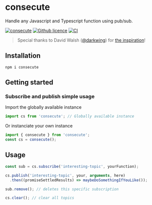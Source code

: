 # consecute
Handle any Javascript and Typescript function using pub/sub.

[![consecute](https://img.shields.io/npm/v/consecute.svg)](https://www.npmjs.com/package/consecute)
[![Github licence](https://img.shields.io/github/license/mats852/consecute)](https://img.shields.io/github/license/mats852/consecute)
[![CI](https://github.com/mats852/consecute/actions/workflows/main.yml/badge.svg)](https://github.com/mats852/consecute/actions/workflows/main.yml)

> Special thanks to David Walsh ([@darkwing](https://github.com/darkwing)) for [the inspiration](https://davidwalsh.name/pubsub-javascript)!

## Installation

```shell
npm i consecute 
```

## Getting started
### Subscribe and publish simple usage
Import the globally available instance
```ts
import cs from 'consecute'; // Globally available instance
```

Or instanciate your own instance
```ts
import { consecute } from 'consecute';
const cs = consecute();
```

## Usage
```ts
const sub = cs.subscribe('interesting-topic', yourFunction);

cs.publish('interesting-topic', your, arguments, here)
  .then((promiseSettledResults) => maybeDoSomethingIfYouLike());

sub.remove(); // deletes this specific subscription

cs.clear(); // clear all topics
```
